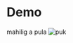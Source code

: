 # Demo
mahilig a pula
![puk](https://media3.giphy.com/media/3o6UBlHJQT19wSgJQk/giphy.gif?cid=ecf05e474n9man0qexdnjg1cftqq010z39h1doutap5v9qhz&ep=v1_gifs_search&rid=giphy.gif&ct=g "god")
